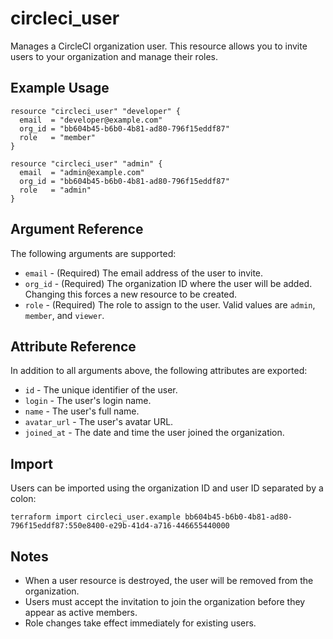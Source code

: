 # circleci_user

Manages a CircleCI organization user. This resource allows you to invite users to your organization and manage their roles.

## Example Usage

```hcl
resource "circleci_user" "developer" {
  email  = "developer@example.com"
  org_id = "bb604b45-b6b0-4b81-ad80-796f15eddf87"
  role   = "member"
}

resource "circleci_user" "admin" {
  email  = "admin@example.com"
  org_id = "bb604b45-b6b0-4b81-ad80-796f15eddf87"
  role   = "admin"
}
```

## Argument Reference

The following arguments are supported:

* `email` - (Required) The email address of the user to invite.
* `org_id` - (Required) The organization ID where the user will be added. Changing this forces a new resource to be created.
* `role` - (Required) The role to assign to the user. Valid values are `admin`, `member`, and `viewer`.

## Attribute Reference

In addition to all arguments above, the following attributes are exported:

* `id` - The unique identifier of the user.
* `login` - The user's login name.
* `name` - The user's full name.
* `avatar_url` - The user's avatar URL.
* `joined_at` - The date and time the user joined the organization.

## Import

Users can be imported using the organization ID and user ID separated by a colon:

```
terraform import circleci_user.example bb604b45-b6b0-4b81-ad80-796f15eddf87:550e8400-e29b-41d4-a716-446655440000
```

## Notes

* When a user resource is destroyed, the user will be removed from the organization.
* Users must accept the invitation to join the organization before they appear as active members.
* Role changes take effect immediately for existing users.
